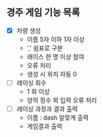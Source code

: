 ## 경주 게임 기능 목록 
*[x] 차량 생성 
    - 이름 5자 이하 1자 이상
    - ',' 쉼표로 구분 
    - 래이스 한 명 이상 참여 
    - 오류 처리 
    - 생성 시 위치 자동 0  
*[ ] 레이싱 회수 
    - 1 회 이상
    - 양의 정수 외 입력 오류 처리 
*[ ] 레이싱 과정과 결과 출력
    - 이름 : dash 알맞게 출력 
    - 게임결과 출력 